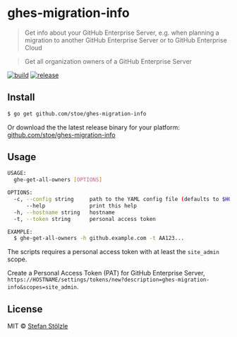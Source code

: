 # ghes-migration-info

> Get info about your GitHub Enterprise Server,
> e.g. when planning a migration to another GitHub Enterprise Server or to GitHub Enterprise Cloud

> Get all organization owners of a GitHub Enterprise Server

[![build](https://github.com/stoe/ghe-migration-info/workflows/build/badge.svg)](https://github.com/stoe/ghe-migration-info/actions?query=workflow%3Abuild) [![release](https://github.com/stoe/ghe-migration-info/workflows/release/badge.svg)](https://github.com/stoe/ghe-migration-info/actions?query=workflow%3Arelease)

## Install

```sh
$ go get github.com/stoe/ghes-migration-info
```

Or download the the latest release binary for your platform: [github.com/stoe/ghes-migration-info](https://github.com/stoe/ghes-migration-info/releases)

## Usage

```sh
USAGE:
  ghe-get-all-owners [OPTIONS]

OPTIONS:
  -c, --config string     path to the YAML config file (defaults to $HOME/)
      --help              print this help
  -h, --hostname string   hostname
  -t, --token string      personal access token

EXAMPLE:
  $ ghe-get-all-owners -h github.example.com -t AA123...
```

The scripts requires a personal access token with at least the `site_admin` scope.

Create a Personal Access Token (PAT) for GitHub Enterprise Server, `https://HOSTNAME/settings/tokens/new?description=ghes-migration-info&scopes=site_admin`.

## License

MIT © [Stefan Stölzle](https://github.com/stoe)
